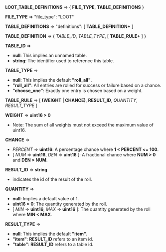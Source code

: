 **LOOT_TABLE_DEFINITIONS** => { **FILE_TYPE**, **TABLE_DEFINITIONS** }

**FILE_TYPE** => "file_type": "LOOT"

**TABLE_DEFINITIONS** => "definitions": [ **TABLE_DEFINITION\+** ]

**TABLE_DEFINITION** => { *TABLE_ID*, *TABLE_TYPE*, [ **TABLE_RULE\+** ] }

**TABLE_ID** =>
  + **null**: This implies an unnamed table.
  + **string**: The identifier used to reference this table.

**TABLE_TYPE** =>
  + **null**: This implies the default **"roll_all"**. 
  + **"roll_all"**: All entries are rolled for success or failure based on a chance. 
  + **"choose_one"**: Exactly one entry is chosen based on a weight.

**TABLE_RULE** => [ **(WEIGHT | CHANCE)**, **RESULT_ID**, *QUANTITY*, *RESULT_TYPE* ]

**WEIGHT** => **uint16 > 0**
  + Note: The sum of all weights must not exceed the maximum value of uint16.

**CHANCE** =>
  + *PERCENT* => **uint16**: A percentage chance where **1 < PERCENT <= 100**. 
  + [ *NUM* => **uint16**, *DEN* => **uint16** ]: A fractional chance where **NUM > 0** and **DEN > NUM**.

**RESULT_ID** => **string**
  + indicates the id of the result of the roll.

**QUANTITY** =>
  + **null**: Implies a default value of 1. 
  + **uint16 > 0**: The quantity generated by the roll. 
  + [ *MIN* => **uint16**, *MAX* => **uint16** ]: The quantity generated by the roll where **MIN < MAX**.

**RESULT_TYPE** =>
  + **null**: This implies the default **"item"**. 
  + **"item"**: **RESULT_ID** refers to an item id. 
  + **"table"**: **RESULT_ID** refers to a table id.
